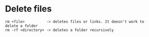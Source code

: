 # Delete files



```
rm <file>          -> deletes files or links. It doesn't work to delete a folder  
rm -rf <directory> -> deletes a folder recursively
```
